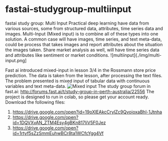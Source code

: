 # fastai-studygroup-multiinput
fastai study group: Multi Input
Practical deep learning have data from various sources, some from structured data, attributes, time series data and images. Multi-Input (Mixed input) is to combine all of these types into one solution. 
A common case will have images, time series, and text meta-data, could be process that takes images and report attributes about the situation the images taken. Share market analysis as well, will have time series data and attributes like 
sentiment or market conditions.
![multiinput]{./img/multi-input.png]

Fast ai introduced mixed-input in lesson 3/4 in the Rossmann store price prediction. The data is taken from the lesson, after processing the text files. The problem presented is mixed input of tabular data with continuous variables
and text meta-data. 
![Mixed input](http://forums.fast.ai/uploads/default/original/2X/c/c6d9a4760fd55ab5bfecbae47581b50582f91c31.png)
The study group forum in fast.ai: http://forums.fast.ai/t/study-group-in-perth-australia/22556
The project is designed to run in colab, so please get your account ready.
Download the following files:
1. https://drive.google.com/open?id=19oXlEAkcCrylZc9QvoioxaBhl-1Jtnha
2. https://drive.google.com/open?id=1DQVXvAN_ZTM4Esy4gBKn817IiV5F0Jez
3. https://drive.google.com/open?id=1rtyf5sZzSmmEuhwBCr8ta1WCfcYgg4Vf


